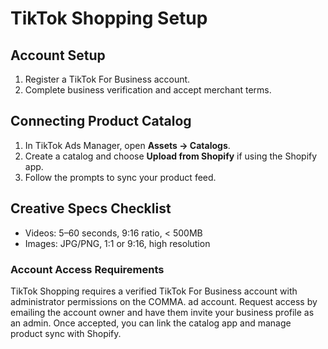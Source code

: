 # TikTok Shopping Setup

## Account Setup
1. Register a TikTok For Business account.
2. Complete business verification and accept merchant terms.

## Connecting Product Catalog
1. In TikTok Ads Manager, open **Assets → Catalogs**.
2. Create a catalog and choose **Upload from Shopify** if using the Shopify app.
3. Follow the prompts to sync your product feed.

## Creative Specs Checklist
- Videos: 5–60 seconds, 9:16 ratio, < 500MB
- Images: JPG/PNG, 1:1 or 9:16, high resolution

### Account Access Requirements
TikTok Shopping requires a verified TikTok For Business account with
administrator permissions on the COMMA. ad account. Request access by
emailing the account owner and have them invite your business profile as
an admin. Once accepted, you can link the catalog app and manage product
sync with Shopify.
